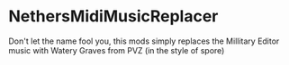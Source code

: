 # NethersMidiMusicReplacer
Don't let the name fool you, this mods simply replaces the Millitary Editor music with Watery Graves from PVZ (in the style of spore)
